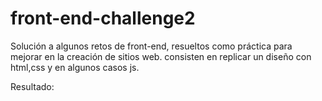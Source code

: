 # front-end-challenge2
Solución a algunos retos de front-end, resueltos como práctica para mejorar en la creación de sitios web.
consisten en replicar un diseño con html,css y en algunos casos js.

Resultado:



